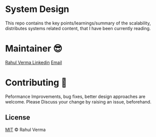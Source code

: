 # System Design 

This repo contains the key points/learnings/summary of the scalability, distributes systems related content, that I have been currently reading.

# Maintainer :sunglasses:

[Rahul Verma Linkedin](https://www.linkedin.com/in/rahul-verma-8aa59b116/)
[Email](rv404674@gmail.com)

# Contributing :beers:

Peformance Improvements, bug fixes, better design approaches are welcome. Please Discuss your change by raising an issue, beforehand.

## License

[MIT](LICENSE) © Rahul Verma